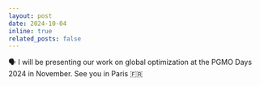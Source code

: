 ```yaml
---
layout: post
date: 2024-10-04
inline: true
related_posts: false
---
```


🗣️ I will be presenting our work on global optimization at the PGMO Days 2024 in November. See you in Paris 🇫🇷

